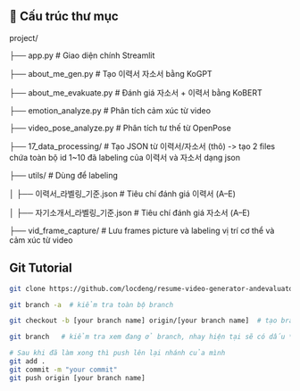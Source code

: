 ## 📁 Cấu trúc thư mục

project/

├── app.py # Giao diện chính Streamlit

├── about_me_gen.py # Tạo 이력서 자소서 bằng KoGPT

├── about_me_evakuate.py # Đánh giá 자소서 + 이력서 bằng KoBERT

├── emotion_analyze.py # Phân tích cảm xúc từ video

├── video_pose_analyze.py # Phân tích tư thế từ OpenPose

├── 17_data_processing/ # Tạo JSON từ 이력서/자소서 (thô) -> tạo 2 files chứa toàn bộ id 1~10 đã labeling của 이력서 và 자소서 dạng json

├── utils/ # Dùng để labeling

│ ├── 이력서_라벨링_기준.json # Tiêu chí đánh giá 이력서 (A–E)

│ ├── 자기소개서_라벨링_기준.json # Tiêu chí đánh giá 자소서 (A–E)

├── vid_frame_capture/ # Lưu frames picture và labeling vị trí cơ thể và cảm xúc từ video

## Git Tutorial

``` bash
git clone https://github.com/locdeng/resume-video-generator-andevaluator.git
```

```bash
git branch -a  # kiểm tra toàn bộ branch 
```

```bash
git checkout -b [your branch name] origin/[your branch name]  # tạo branch của mình ở local và chuyển vào làm  
```

```bash
git branch   # kiểm tra xem đang ở branch, nhay hiện tại sẽ có dấu * trước tên 
```

```bash
# Sau khi đã làm xong thì push lên lại nhánh của mình
git add .
git commit -m "your commit"
git push origin [your branch name]
```
